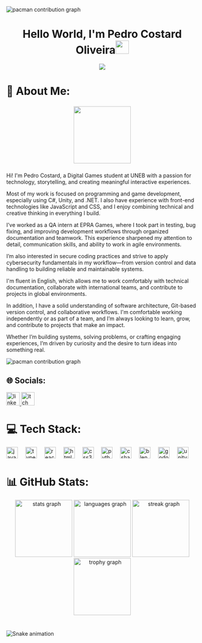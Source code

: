 <picture>
  <source media="(prefers-color-scheme: dark)" srcset="https://raw.githubusercontent.com/Costards2/Costards2/output/pacman-contribution-graph-dark.svg">
  <source media="(prefers-color-scheme: light)" srcset="https://raw.githubusercontent.com/Costards2/Costards2/output/pacman-contribution-graph.svg">
  <img alt="pacman contribution graph" src="https://raw.githubusercontent.com/Costards2/Costards2/output/pacman-contribution-graph.svg">
</picture>

###

<h1 align="center"><b>Hello World, I'm Pedro Costard Oliveira</b><img src="https://media.giphy.com/media/hvRJCLFzcasrR4ia7z/giphy.gif" width="35"></h1>
<!--  -->
<p align="center">
  <a href="https://github.com/DenverCoder1/readme-typing-svg"><img src="https://readme-typing-svg.herokuapp.com?font=Time+New+Roman&color=cyan&size=25&center=true&vCenter=true&width=600&height=100&lines=Game+Developer..&hearts;++;Web+Developer,;Game+Programmer,;Beginner+3D+Artist,;Active+Learner+and+Researcher,;Love+to+learn+new+stuff!..<3"></a>
</p>

# 💫 About Me:

###

<div align="center">
  <img height="150" src="https://imgflip.com/gif/9ztv2d"  />
</div>

###

Hi! I'm Pedro Costard, a Digital Games student at UNEB with a passion for technology, storytelling, and creating meaningful interactive experiences.

Most of my work is focused on programming and game development, especially using C#, Unity, and .NET. I also have experience with front-end technologies like JavaScript and CSS, and I enjoy combining technical and creative thinking in everything I build.

I’ve worked as a QA intern at EPRA Games, where I took part in testing, bug fixing, and improving development workflows through organized documentation and teamwork. This experience sharpened my attention to detail, communication skills, and ability to work in agile environments.

I’m also interested in secure coding practices and strive to apply cybersecurity fundamentals in my workflow—from version control and data handling to building reliable and maintainable systems.

I'm fluent in English, which allows me to work comfortably with technical documentation, collaborate with international teams, and contribute to projects in global environments.

In addition, I have a solid understanding of software architecture, Git-based version control, and collaborative workflows. I'm comfortable working independently or as part of a team, and I’m always looking to learn, grow, and contribute to projects that make an impact.

Whether I’m building systems, solving problems, or crafting engaging experiences, I’m driven by curiosity and the desire to turn ideas into something real.

<picture>
  <source media="(prefers-color-scheme: dark)" srcset="https://raw.githubusercontent.com/Costards2/Costards2/output/pacman-contribution-graph-dark.svg">
  <source media="(prefers-color-scheme: light)" srcset="https://raw.githubusercontent.com/Costards2/Costards2/output/pacman-contribution-graph.svg">
  <img alt="pacman contribution graph" src="https://raw.githubusercontent.com/Costards2/Costards2/output/pacman-contribution-graph.svg">
</picture>

## 🌐 Socials:
<div align="left">
  <a href="https://www.linkedin.com/in/pedro-costard-oliveira/" target="_blank">
    <img src="https://img.shields.io/static/v1?message=LinkedIn&logo=linkedin&label=&color=0077B5&logoColor=white&labelColor=&style=for-the-badge" height="35" alt="linkedin logo"  />
  </a>
  <a href="https://costards2.itch.io/" target="_blank">
    <img src="https://img.shields.io/static/v1?message=itch.io&logo=itch&label=&color=000000&logoColor=white&labelColor=&style=for-the-badge" height="35" alt="itch logo"  />
  </a>
</div>

# 💻 Tech Stack:
<div align="left">
  <img src="https://cdn.jsdelivr.net/gh/devicons/devicon/icons/javascript/javascript-original.svg" height="30" alt="javascript logo"  />
  <img width="12" />
  <img src="https://cdn.jsdelivr.net/gh/devicons/devicon/icons/typescript/typescript-original.svg" height="30" alt="typescript logo"  />
  <img width="12" />
  <img src="https://cdn.jsdelivr.net/gh/devicons/devicon/icons/react/react-original.svg" height="30" alt="react logo"  />
  <img width="12" />
  <img src="https://cdn.jsdelivr.net/gh/devicons/devicon/icons/html5/html5-original.svg" height="30" alt="html5 logo"  />
  <img width="12" />
  <img src="https://cdn.jsdelivr.net/gh/devicons/devicon/icons/css3/css3-original.svg" height="30" alt="css3 logo"  />
  <img width="12" />
  <img src="https://cdn.jsdelivr.net/gh/devicons/devicon/icons/python/python-original.svg" height="30" alt="python logo"  />
  <img width="12" />
  <img src="https://cdn.jsdelivr.net/gh/devicons/devicon/icons/csharp/csharp-original.svg" height="30" alt="csharp logo"  />
  <img width="12" />
  <img src="https://cdn.jsdelivr.net/gh/devicons/devicon/icons/blender/blender-original.svg" height="30" alt="blender logo"  />
  <img width="12" />
  <img src="https://cdn.jsdelivr.net/gh/devicons/devicon/icons/godot/godot-original.svg" height="30" alt="godot logo"  />
  <img width="12" />
  <img src="https://cdn.jsdelivr.net/gh/devicons/devicon/icons/unity/unity-original.svg" height="30" alt="unity logo"  />
</div>

# 📊 GitHub Stats:
<div align="center">
  <img src="https://github-readme-stats.vercel.app/api?username=Costards2&hide_title=false&hide_rank=false&show_icons=true&include_all_commits=true&count_private=true&disable_animations=false&theme=dracula&locale=en&hide_border=false&order=1" height="150" alt="stats graph"  />
  <img src="https://github-readme-stats.vercel.app/api/top-langs?username=Costards2&locale=en&hide_title=false&layout=compact&card_width=320&langs_count=5&theme=dracula&hide_border=false&order=2" height="150" alt="languages graph"  />
  <img src="https://streak-stats.demolab.com?user=Costards2&locale=en&mode=daily&theme=dracula&hide_border=false&border_radius=5&order=3" height="150" alt="streak graph"  />
  <img src="https://github-profile-trophy.vercel.app?username=Costards2&theme=dracula&column=-1&row=1&margin-w=8&margin-h=8&no-bg=false&no-frame=false&order=4" height="150" alt="trophy graph"  />
</div>

###

<br clear="both">

<img src="https://raw.githubusercontent.com/Costards2/Costards2/output/snake.svg" alt="Snake animation" />

###



